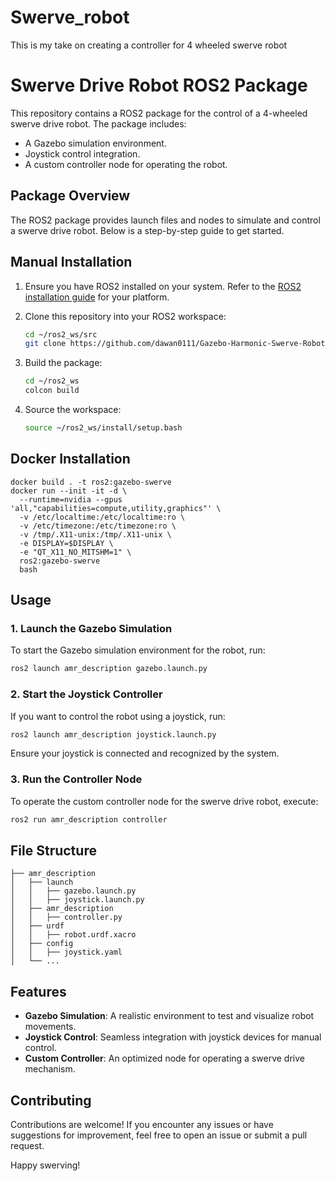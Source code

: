 # Swerve_robot
This is my take on creating a controller for 4 wheeled swerve robot
# Swerve Drive Robot ROS2 Package

This repository contains a ROS2 package for the control of a 4-wheeled swerve drive robot. The package includes:

- A Gazebo simulation environment.
- Joystick control integration.
- A custom controller node for operating the robot.

## Package Overview

The ROS2 package provides launch files and nodes to simulate and control a swerve drive robot. Below is a step-by-step guide to get started.

## Manual Installation

1. Ensure you have ROS2 installed on your system. Refer to the [ROS2 installation guide](https://docs.ros.org/en/jazzy/Installation.html) for your platform.
2. Clone this repository into your ROS2 workspace:

    ```bash
    cd ~/ros2_ws/src
    git clone https://github.com/dawan0111/Gazebo-Harmonic-Swerve-Robot.git
    ```
3. Build the package:

    ```bash
    cd ~/ros2_ws
    colcon build
    ```
4. Source the workspace:

    ```bash
    source ~/ros2_ws/install/setup.bash
    ```

## Docker Installation
```
docker build . -t ros2:gazebo-swerve
docker run --init -it -d \
  --runtime=nvidia --gpus 'all,"capabilities=compute,utility,graphics"' \
  -v /etc/localtime:/etc/localtime:ro \
  -v /etc/timezone:/etc/timezone:ro \
  -v /tmp/.X11-unix:/tmp/.X11-unix \
  -e DISPLAY=$DISPLAY \
  -e "QT_X11_NO_MITSHM=1" \
  ros2:gazebo-swerve
  bash
```

## Usage

### 1. Launch the Gazebo Simulation

To start the Gazebo simulation environment for the robot, run:

```bash
ros2 launch amr_description gazebo.launch.py
```

### 2. Start the Joystick Controller

If you want to control the robot using a joystick, run:

```bash
ros2 launch amr_description joystick.launch.py
```

Ensure your joystick is connected and recognized by the system.

### 3. Run the Controller Node

To operate the custom controller node for the swerve drive robot, execute:

```bash
ros2 run amr_description controller
```

## File Structure

```
├── amr_description
│   ├── launch
│   │   ├── gazebo.launch.py
│   │   ├── joystick.launch.py
│   ├── amr_description
│   │   ├── controller.py
│   ├── urdf
│   │   ├── robot.urdf.xacro
│   ├── config
│   │   ├── joystick.yaml
│   └── ...
```

## Features

- **Gazebo Simulation**: A realistic environment to test and visualize robot movements.
- **Joystick Control**: Seamless integration with joystick devices for manual control.
- **Custom Controller**: An optimized node for operating a swerve drive mechanism.

## Contributing

Contributions are welcome! If you encounter any issues or have suggestions for improvement, feel free to open an issue or submit a pull request.



Happy swerving!
